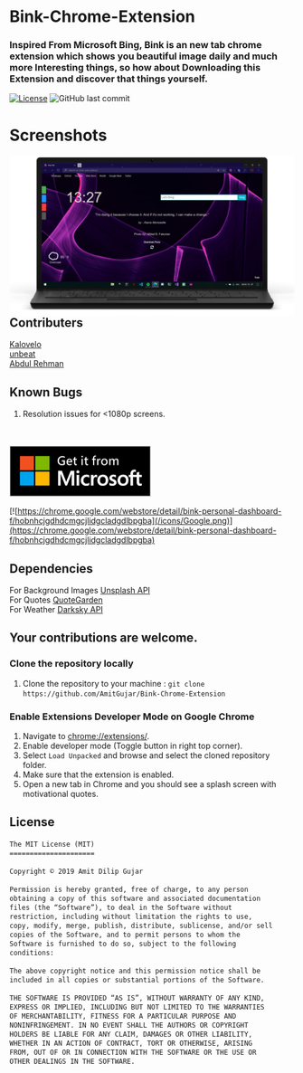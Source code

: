 # Bink-Chrome-Extension

### Inspired From Microsoft Bing, Bink is an new tab chrome extension which shows you beautiful image daily and much more Interesting things, so how about Downloading this Extension and discover that things yourself.

[![License](https://img.shields.io/github/license/AmitGujar/Bink-Chrome-Extension)](LICENSE)
![GitHub last commit](https://img.shields.io/github/last-commit/AmitGujar/Bink-Chrome-Extension?style=plastic)

# Screenshots

<img src="screenshot/Screenshot (12).png"
     alt="Extension Screenshot"
     style="float: left; margin-right: 10px;" />

## Contributers

[Kalovelo](https://github.com/Kalovelo)<br>
[unbeat](https://github.com/vandana1499)<br>
[Abdul Rehman](https://github.com/Abdul-Sen)

## Known Bugs

1. Resolution issues for <1080p screens. <br><br><br>
<a href="https://microsoftedge.microsoft.com/addons/detail/bink-personal-dashboard/ecggbpmbngmiidmalbifljnibfkboibj">
<img src = "/icons/Microsoft.png" width=250px height=90px>
</a>

<!-- [![https://microsoftedge.microsoft.com/addons/detail/bink-personal-dashboard/ecggbpmbngmiidmalbifljnibfkboibj](/icons/Microsoft.png)](https://microsoftedge.microsoft.com/addons/detail/bink-personal-dashboard/ecggbpmbngmiidmalbifljnibfkboibj) <br> -->

[![https://chrome.google.com/webstore/detail/bink-personal-dashboard-f/hobnhcjgdhdcmgcjlidgcladgdlbpgba](/icons/Google.png)](https://chrome.google.com/webstore/detail/bink-personal-dashboard-f/hobnhcjgdhdcmgcjlidgcladgdlbpgba)

## Dependencies

For Background Images [Unsplash API](https://github.com/unsplash/unsplash-js)<br>
For Quotes [QuoteGarden](https://github.com/pprathameshmore/QuoteGarden)<br>
For Weather [Darksky API](https://darksky.net/)

## Your contributions are welcome.

### Clone the repository locally

1. Clone the repository to your machine : `git clone https://github.com/AmitGujar/Bink-Chrome-Extension`

### Enable Extensions Developer Mode on Google Chrome

1. Navigate to [chrome://extensions/](chrome://extensions/).
2. Enable developer mode (Toggle button in right top corner).
3. Select `Load Unpacked` and browse and select the cloned repository folder.
4. Make sure that the extension is enabled.
5. Open a new tab in Chrome and you should see a splash screen with motivational quotes.

## License

```
The MIT License (MIT)
=====================

Copyright © 2019 Amit Dilip Gujar

Permission is hereby granted, free of charge, to any person
obtaining a copy of this software and associated documentation
files (the “Software”), to deal in the Software without
restriction, including without limitation the rights to use,
copy, modify, merge, publish, distribute, sublicense, and/or sell
copies of the Software, and to permit persons to whom the
Software is furnished to do so, subject to the following
conditions:

The above copyright notice and this permission notice shall be
included in all copies or substantial portions of the Software.

THE SOFTWARE IS PROVIDED “AS IS”, WITHOUT WARRANTY OF ANY KIND,
EXPRESS OR IMPLIED, INCLUDING BUT NOT LIMITED TO THE WARRANTIES
OF MERCHANTABILITY, FITNESS FOR A PARTICULAR PURPOSE AND
NONINFRINGEMENT. IN NO EVENT SHALL THE AUTHORS OR COPYRIGHT
HOLDERS BE LIABLE FOR ANY CLAIM, DAMAGES OR OTHER LIABILITY,
WHETHER IN AN ACTION OF CONTRACT, TORT OR OTHERWISE, ARISING
FROM, OUT OF OR IN CONNECTION WITH THE SOFTWARE OR THE USE OR
OTHER DEALINGS IN THE SOFTWARE.
```
